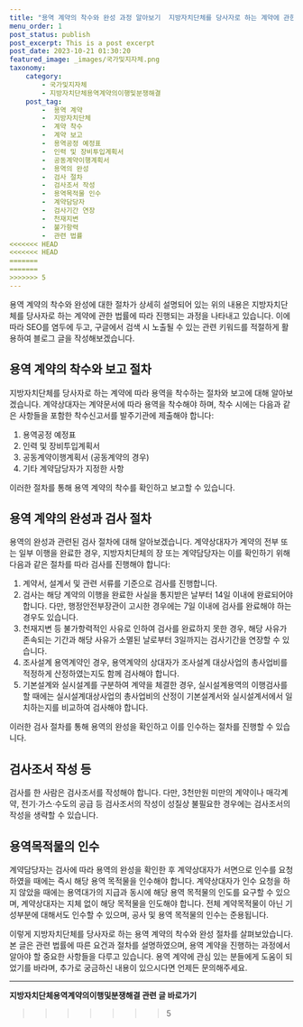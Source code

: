 ```yaml
---
title: "용역 계약의 착수와 완성 과정 알아보기  지방자치단체를 당사자로 하는 계약에 관한 법률의 요건과 절차"
menu_order: 1
post_status: publish
post_excerpt: This is a post excerpt
post_date: 2023-10-21 01:30:20
featured_image: _images/국가및지자체.png
taxonomy:
    category:
        - 국가및지자체
        - 지방자치단체용역계약의이행및분쟁해결
    post_tag:
        -  용역 계약
        -  지방자치단체
        -  계약 착수
        -  계약 보고
        -  용역공정 예정표
        -  인력 및 장비투입계획서
        -  공동계약이행계획서
        -  용역의 완성
        -  검사 절차
        -  검사조서 작성
        -  용역목적물 인수
        -  계약담당자
        -  검사기간 연장
        -  천재지변
        -  불가항력
        -  관련 법률
<<<<<<< HEAD
<<<<<<< HEAD
=======
=======
>>>>>>> 5
---
```



용역 계약의 착수와 완성에 대한 절차가 상세히 설명되어 있는 위의 내용은 지방자치단체를 당사자로 하는 계약에 관한 법률에 따라 진행되는 과정을 나타내고 있습니다. 이에 따라 SEO를 염두에 두고, 구글에서 검색 시 노출될 수 있는 관련 키워드를 적절하게 활용하여 블로그 글을 작성해보겠습니다.

## 용역 계약의 착수와 보고 절차

지방자치단체를 당사자로 하는 계약에 따라 용역을 착수하는 절차와 보고에 대해 알아보겠습니다. 계약상대자는 계약문서에 따라 용역을 착수해야 하며, 착수 시에는 다음과 같은 사항들을 포함한 착수신고서를 발주기관에 제출해야 합니다:

1. 용역공정 예정표
2. 인력 및 장비투입계획서
3. 공동계약이행계획서 (공동계약의 경우)
4. 기타 계약담당자가 지정한 사항

이러한 절차를 통해 용역 계약의 착수를 확인하고 보고할 수 있습니다.

## 용역 계약의 완성과 검사 절차

용역의 완성과 관련된 검사 절차에 대해 알아보겠습니다. 계약상대자가 계약의 전부 또는 일부 이행을 완료한 경우, 지방자치단체의 장 또는 계약담당자는 이를 확인하기 위해 다음과 같은 절차를 따라 검사를 진행해야 합니다:

1. 계약서, 설계서 및 관련 서류를 기준으로 검사를 진행합니다.
2. 검사는 해당 계약의 이행을 완료한 사실을 통지받은 날부터 14일 이내에 완료되어야 합니다. 다만, 행정안전부장관이 고시한 경우에는 7일 이내에 검사를 완료해야 하는 경우도 있습니다.
3. 천재지변 등 불가항력적인 사유로 인하여 검사를 완료하지 못한 경우, 해당 사유가 존속되는 기간과 해당 사유가 소멸된 날로부터 3일까지는 검사기간을 연장할 수 있습니다.
4. 조사설계 용역계약인 경우, 용역계약의 상대자가 조사설계 대상사업의 총사업비를 적정하게 산정하였는지도 함께 검사해야 합니다.
5. 기본설계와 실시설계를 구분하여 계약을 체결한 경우, 실시설계용역의 이행검사를 할 때에는 실시설계대상사업의 총사업비의 산정이 기본설계서와 실시설계서에서 일치하는지를 비교하여 검사해야 합니다.

이러한 검사 절차를 통해 용역의 완성을 확인하고 이를 인수하는 절차를 진행할 수 있습니다.

## 검사조서 작성 등

검사를 한 사람은 검사조서를 작성해야 합니다. 다만, 3천만원 미만의 계약이나 매각계약, 전기·가스·수도의 공급 등 검사조서의 작성이 성질상 불필요한 경우에는 검사조서의 작성을 생략할 수 있습니다.

## 용역목적물의 인수

계약담당자는 검사에 따라 용역의 완성을 확인한 후 계약상대자가 서면으로 인수를 요청하였을 때에는 즉시 해당 용역 목적물을 인수해야 합니다. 계약상대자가 인수 요청을 하지 않았을 때에는 용역대가의 지급과 동시에 해당 용역 목적물의 인도를 요구할 수 있으며, 계약상대자는 지체 없이 해당 목적물을 인도해야 합니다. 전체 계약목적물이 아닌 기성부분에 대해서도 인수할 수 있으며, 공사 및 용역 목적물의 인수는 준용됩니다.

이렇게 지방자치단체를 당사자로 하는 용역 계약의 착수와 완성 절차를 살펴보았습니다. 본 글은 관련 법률에 따른 요건과 절차를 설명하였으며, 용역 계약을 진행하는 과정에서 알아야 할 중요한 사항들을 다루고 있습니다. 용역 계약에 관심 있는 분들에게 도움이 되었기를 바라며, 추가로 궁금하신 내용이 있으시다면 언제든 문의해주세요.



<!-- wp:separator -->
<hr class="wp-block-separator has-alpha-channel-opacity"/>
<!-- /wp:separator -->

<!-- wp:group {"backgroundColor":"base","layout":{"type":"constrained"}} -->
<div class="wp-block-group has-base-background-color has-background"><!-- wp:paragraph {"align":"center","fontSize":"large"} -->
<p class="has-text-align-center has-large-font-size"><strong>지방자치단체용역계약의이행및분쟁해결 관련 글 바로가기</strong></p>
<!-- /wp:paragraph -->


<!-- wp:latest-posts
{"categories":[{"id":7295,"count":19,"description":"","link":"https://uknowlaw.com/category/%ec%a7%80%eb%b0%a9%ec%9e%90%ec%b9%98%eb%8b%a8%ec%b2%b4%ec%9a%a9%ec%97%ad%ea%b3%84%ec%95%bd%ec%9d%98%ec%9d%b4%ed%96%89%eb%b0%8f%eb%b6%84%ec%9f%81%ed%95%b4%ea%b2%b0/","name":"지방자치단체용역계약의이행및분쟁해결","slug":"지방자치단체용역계약의이행및분쟁해결","taxonomy":"category","parent":0,"meta":[],"_links":{"self":[{"href":"https://uknowlaw.com/wp-json/wp/v2/categories/7295"}],"collection":[{"href":"https://uknowlaw.com/wp-json/wp/v2/categories"}],"about":[{"href":"https://uknowlaw.com/wp-json/wp/v2/taxonomies/category"}],"wp:post_type":[{"href":"https://uknowlaw.com/wp-json/wp/v2/posts?categories=7295"}],"curies":[{"name":"wp","href":"https://api.w.org/{rel}","templated":true}]}}],"postsToShow":100,"excerptLength":28,"postLayout":"grid","columns":2,"featuredImageAlign":"left","featuredImageSizeSlug":"large","fontSize":"medium"} /--></div>
<!-- /wp:group -->
>>>>>>> 5
